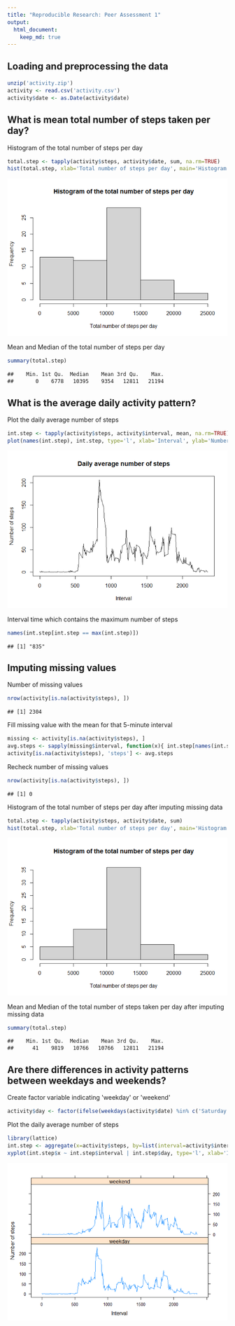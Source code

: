 ```yaml
---
title: "Reproducible Research: Peer Assessment 1"
output: 
  html_document:
    keep_md: true
---
```



## Loading and preprocessing the data

```r
unzip('activity.zip')
activity <- read.csv('activity.csv')
activity$date <- as.Date(activity$date)
```

## What is mean total number of steps taken per day?
Histogram of the total number of steps per day

```r
total.step <- tapply(activity$steps, activity$date, sum, na.rm=TRUE)
hist(total.step, xlab='Total number of steps per day', main='Histogram of the total number of steps per day')
```

![](PA1_template_files/figure-html/unnamed-chunk-3-1.png)<!-- -->

Mean and Median of the total number of steps per day

```r
summary(total.step)
```

```
##    Min. 1st Qu.  Median    Mean 3rd Qu.    Max. 
##       0    6778   10395    9354   12811   21194
```

## What is the average daily activity pattern?
Plot the daily average number of steps

```r
int.step <- tapply(activity$steps, activity$interval, mean, na.rm=TRUE)
plot(names(int.step), int.step, type='l', xlab='Interval', ylab='Number of steps', main='Daily average number of steps')
```

![](PA1_template_files/figure-html/unnamed-chunk-5-1.png)<!-- -->

Interval time which contains the maximum number of steps

```r
names(int.step[int.step == max(int.step)])
```

```
## [1] "835"
```

## Imputing missing values

Number of missing values

```r
nrow(activity[is.na(activity$steps), ])
```

```
## [1] 2304
```

Fill missing value with the mean for that 5-minute interval

```r
missing <- activity[is.na(activity$steps), ]
avg.steps <- sapply(missing$interval, function(x){ int.step[names(int.step) == x]})
activity[is.na(activity$steps), 'steps'] <- avg.steps
```

Recheck number of missing values

```r
nrow(activity[is.na(activity$steps), ])
```

```
## [1] 0
```

Histogram of the total number of steps per day after imputing missing data

```r
total.step <- tapply(activity$steps, activity$date, sum)
hist(total.step, xlab='Total number of steps per day', main='Histogram of the total number of steps per day')
```

![](PA1_template_files/figure-html/unnamed-chunk-10-1.png)<!-- -->

Mean and Median of the total number of steps taken per day after imputing missing data

```r
summary(total.step)
```

```
##    Min. 1st Qu.  Median    Mean 3rd Qu.    Max. 
##      41    9819   10766   10766   12811   21194
```

## Are there differences in activity patterns between weekdays and weekends?
Create factor variable indicating 'weekday' or 'weekend'

```r
activity$day <- factor(ifelse(weekdays(activity$date) %in% c('Saturday', 'Sunday'), 'weekend', 'weekday'))
```

Plot the daily average number of steps

```r
library(lattice)
int.step <- aggregate(x=activity$steps, by=list(interval=activity$interval, day=activity$day), FUN = mean)
xyplot(int.step$x ~ int.step$interval | int.step$day, type='l', xlab='Interval', ylab='Number of steps', layout=c(1,2))
```

![](PA1_template_files/figure-html/unnamed-chunk-13-1.png)<!-- -->
